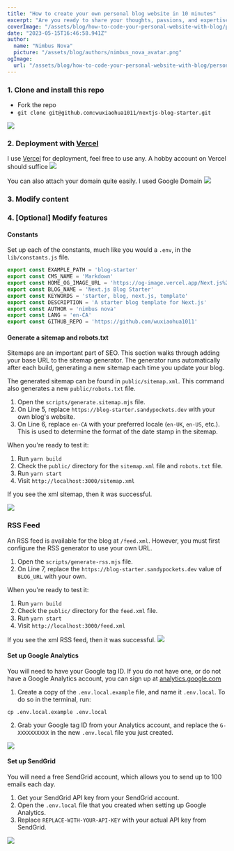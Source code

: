 ```yaml
---
title: "How to create your own personal blog website in 10 minutes"
excerpt: "Are you ready to share your thoughts, passions, and expertise with the world? Look no further! In just 10 minutes, discover the step-by-step guide to create your very own personal blog website. From selecting the perfect design to setting up hosting and publishing your first post, embark on a seamless journey towards establishing your online presence and connecting with a global audience. Unleash your creativity and let your voice be heard, as you take the first exciting steps towards becoming a distinguished blogger in no time."
coverImage: "/assets/blog/how-to-code-your-personal-website-with-blog/personal-website-blog.jpeg"
date: "2023-05-15T16:46:58.941Z"
author:
  name: "Nimbus Nova"
  picture: "/assets/blog/authors/nimbus_nova_avatar.png"
ogImage:
  url: "/assets/blog/how-to-code-your-personal-website-with-blog/personal-website-blog.jpeg"
---
```



### 1. Clone and install this repo
  - Fork the repo
  - `git clone git@github.com:wuxiaohua1011/nextjs-blog-starter.git` 


![](/assets/blog/how-to-code-your-personal-website-with-blog/step_1.png)


### 2. Deployment with [Vercel](https://vercel.com/)
I use [Vercel](https://vercel.com/) for deployment, feel free to use any. A hobby account on Vercel should suffice
![](/assets/blog/how-to-code-your-personal-website-with-blog/step_2.png)

You can also attach your domain quite easily. I used Google Domain
![](/assets/blog/how-to-code-your-personal-website-with-blog/step_2.2.png)



### 3. Modify content


### 4. [Optional] Modify features
#### Constants

Set up each of the constants, much like you would a `.env`, in the `lib/constants.js` file.   

```javascript
export const EXAMPLE_PATH = 'blog-starter'
export const CMS_NAME = 'Markdown'
export const HOME_OG_IMAGE_URL = 'https://og-image.vercel.app/Next.js%20Blog%20Starter%20Example.png?theme=light&md=1&fontSize=100px&images=https%3A%2F%2Fassets.vercel.com%2Fimage%2Fupload%2Ffront%2Fassets%2Fdesign%2Fnextjs-black-logo.svg'
export const BLOG_NAME = 'Next.js Blog Starter'
export const KEYWORDS = 'starter, blog, next.js, template'
export const DESCRIPTION = 'A starter blog template for Next.js'
export const AUTHOR = 'nimbus nova'
export const LANG = 'en-CA'
export const GITHUB_REPO = 'https://github.com/wuxiaohua1011'
```

#### Generate a sitemap and robots.txt

Sitemaps are an important part of SEO. This section walks through adding your base URL to the sitemap generator. The generator runs automatically after each build, generating a new sitemap each time you update your blog. 

The generated sitemap can be found in `public/sitemap.xml`. This command also generates a new `public/robots.txt` file.

1. Open the `scripts/generate.sitemap.mjs` file.
2. On Line 5, replace `https://blog-starter.sandypockets.dev` with your own blog's website.
3. On Line 6, replace `en-CA` with your preferred locale (`en-UK`, `en-US`, etc.). This is used to determine the format of the date stamp in the sitemap.  

When you're ready to test it:

1. Run `yarn build`
2. Check the `public/` directory for the `sitemap.xml` file and `robots.txt` file.
3. Run `yarn start`
4. Visit `http://localhost:3000/sitemap.xml`

If you see the xml sitemap, then it was successful.

![](/assets/blog/how-to-code-your-personal-website-with-blog/step_4.1.png)


### RSS Feed
An RSS feed is available for the blog at `/feed.xml`. However, you must first configure the RSS generator to use your own URL.

1. Open the `scripts/generate-rss.mjs` file.
2. On Line 7, replace the `https://blog-starter.sandypockets.dev` value of `BLOG_URL` with your own.

When you're ready to test it:

1. Run `yarn build`
2. Check the `public/` directory for the `feed.xml` file.
3. Run `yarn start`
4. Visit `http://localhost:3000/feed.xml`

If you see the xml RSS feed, then it was successful.
![](/assets/blog/how-to-code-your-personal-website-with-blog/step_4.2.png)

#### Set up Google Analytics

You will need to have your Google tag ID. If you do not have one, or do not have a Google Analytics account, you can sign up at [analytics.google.com](https://analytics.google.com/)

1. Create a copy of the `.env.local.example` file, and name it `.env.local`. To do so in the terminal, run:

```shell
cp .env.local.example .env.local
```

2. Grab your Google tag ID from your Analytics account, and replace the `G-XXXXXXXXXX` in the new `.env.local` file you just created.

![](/assets/blog/how-to-code-your-personal-website-with-blog/step_5.1.png)

#### Set up SendGrid
You will need a free SendGrid account, which allows you to send up to 100 emails each day.

1. Get your SendGrid API key from your SendGrid account.
2. Open the `.env.local` file that you created when setting up Google Analytics.
3. Replace `REPLACE-WITH-YOUR-API-KEY` with your actual API key from SendGrid.

![](/assets/blog/how-to-code-your-personal-website-with-blog/step_5.2.png)
